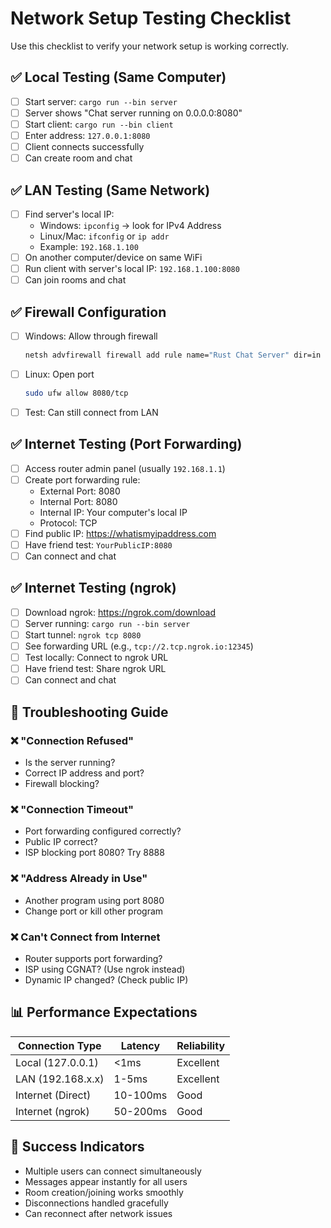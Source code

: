 # Network Setup Testing Checklist

Use this checklist to verify your network setup is working correctly.

## ✅ Local Testing (Same Computer)

- [ ] Start server: `cargo run --bin server`
- [ ] Server shows "Chat server running on 0.0.0.0:8080"
- [ ] Start client: `cargo run --bin client`  
- [ ] Enter address: `127.0.0.1:8080`
- [ ] Client connects successfully
- [ ] Can create room and chat

## ✅ LAN Testing (Same Network)

- [ ] Find server's local IP:
  - Windows: `ipconfig` → look for IPv4 Address
  - Linux/Mac: `ifconfig` or `ip addr`
  - Example: `192.168.1.100`
- [ ] On another computer/device on same WiFi
- [ ] Run client with server's local IP: `192.168.1.100:8080`
- [ ] Can join rooms and chat

## ✅ Firewall Configuration

- [ ] Windows: Allow through firewall
  ```cmd
  netsh advfirewall firewall add rule name="Rust Chat Server" dir=in action=allow protocol=TCP localport=8080
  ```
- [ ] Linux: Open port
  ```bash
  sudo ufw allow 8080/tcp
  ```
- [ ] Test: Can still connect from LAN

## ✅ Internet Testing (Port Forwarding)

- [ ] Access router admin panel (usually `192.168.1.1`)
- [ ] Create port forwarding rule:
  - External Port: 8080
  - Internal Port: 8080  
  - Internal IP: Your computer's local IP
  - Protocol: TCP
- [ ] Find public IP: https://whatismyipaddress.com
- [ ] Have friend test: `YourPublicIP:8080`
- [ ] Can connect and chat

## ✅ Internet Testing (ngrok)

- [ ] Download ngrok: https://ngrok.com/download
- [ ] Server running: `cargo run --bin server`
- [ ] Start tunnel: `ngrok tcp 8080`
- [ ] See forwarding URL (e.g., `tcp://2.tcp.ngrok.io:12345`)
- [ ] Test locally: Connect to ngrok URL
- [ ] Have friend test: Share ngrok URL
- [ ] Can connect and chat

## 🔧 Troubleshooting Guide

### ❌ "Connection Refused"
- Is the server running?
- Correct IP address and port?
- Firewall blocking?

### ❌ "Connection Timeout"  
- Port forwarding configured correctly?
- Public IP correct?
- ISP blocking port 8080? Try 8888

### ❌ "Address Already in Use"
- Another program using port 8080
- Change port or kill other program

### ❌ Can't Connect from Internet
- Router supports port forwarding?
- ISP using CGNAT? (Use ngrok instead)
- Dynamic IP changed? (Check public IP)

## 📊 Performance Expectations

| Connection Type | Latency | Reliability |
|----------------|---------|-------------|
| Local (127.0.0.1) | <1ms | Excellent |
| LAN (192.168.x.x) | 1-5ms | Excellent |
| Internet (Direct) | 10-100ms | Good |
| Internet (ngrok) | 50-200ms | Good |

## 🎉 Success Indicators

- Multiple users can connect simultaneously
- Messages appear instantly for all users
- Room creation/joining works smoothly
- Disconnections handled gracefully
- Can reconnect after network issues